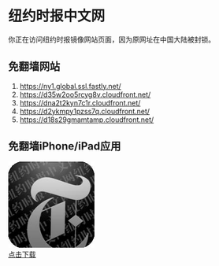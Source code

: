 <h1>纽约时报中文网</h1>
<p>你正在访问纽约时报镜像网站页面，因为原网址在中国大陆被封锁。</p>
<h2>免翻墙网站</h2>
<ol>
<li><a href="https://ny1.global.ssl.fastly.net/" target="1">https://ny1.global.ssl.fastly.net/</a></li>
<li><a href="https://d35w2oo5rcyg8v.cloudfront.net/" target="2">https://d35w2oo5rcyg8v.cloudfront.net/</a></li>
<li><a href="https://dna2t2kyn7c1r.cloudfront.net/" target="3">https://dna2t2kyn7c1r.cloudfront.net/</a></li>
<li><a href="https://d2ykmpy1pzss7q.cloudfront.net/" target="4">https://d2ykmpy1pzss7q.cloudfront.net/</a></li>
<li><a href="https://d18s29gmamtamp.cloudfront.net/" target="5">https://d18s29gmamtamp.cloudfront.net/</a></li>
</ol>
<h2>免翻墙iPhone/iPad应用</h2>
<p>
	<a href="https://itunes.apple.com/cn/app/niu-yue-shi-bao-zhong-wen-wang/id807498298?mt=8">
		<img src="icon175x175.jpeg" />
		<br/>点击下载
	</a>
</p>